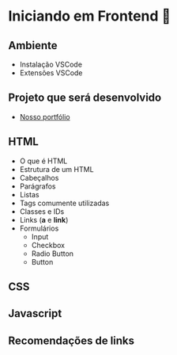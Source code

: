 # Iniciando em Frontend 🚀

## Ambiente
- Instalação VSCode
- Extensões VSCode

## Projeto que será desenvolvido

- [Nosso portfólio](https://admiring-curie-9af955.netlify.app)

## HTML

- O que é HTML
- Estrutura de um HTML
- Cabeçalhos
- Parágrafos
- Listas
- Tags comumente utilizadas
- Classes e IDs
- Links (**a** e **link**)
- Formulários
  - Input
  - Checkbox
  - Radio Button
  - Button

## CSS

## Javascript

## Recomendações de links
